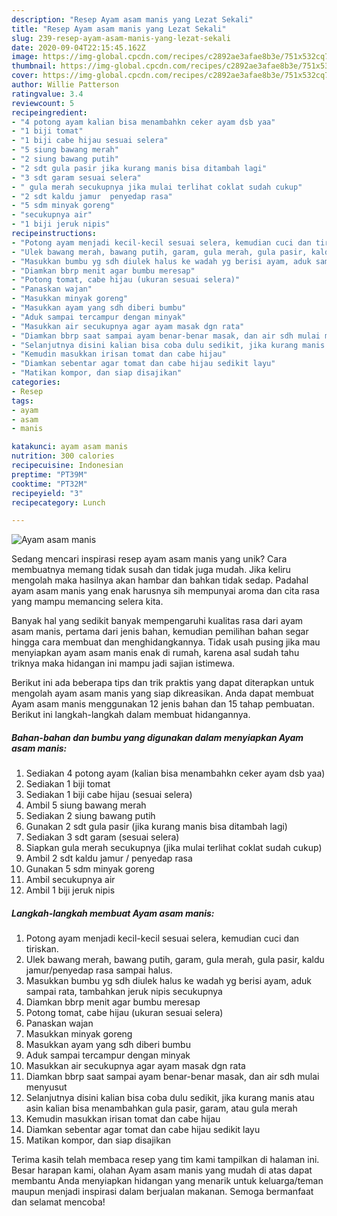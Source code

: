 ```yaml
---
description: "Resep Ayam asam manis yang Lezat Sekali"
title: "Resep Ayam asam manis yang Lezat Sekali"
slug: 239-resep-ayam-asam-manis-yang-lezat-sekali
date: 2020-09-04T22:15:45.162Z
image: https://img-global.cpcdn.com/recipes/c2892ae3afae8b3e/751x532cq70/ayam-asam-manis-foto-resep-utama.jpg
thumbnail: https://img-global.cpcdn.com/recipes/c2892ae3afae8b3e/751x532cq70/ayam-asam-manis-foto-resep-utama.jpg
cover: https://img-global.cpcdn.com/recipes/c2892ae3afae8b3e/751x532cq70/ayam-asam-manis-foto-resep-utama.jpg
author: Willie Patterson
ratingvalue: 3.4
reviewcount: 5
recipeingredient:
- "4 potong ayam kalian bisa menambahkn ceker ayam dsb yaa"
- "1 biji tomat"
- "1 biji cabe hijau sesuai selera"
- "5 siung bawang merah"
- "2 siung bawang putih"
- "2 sdt gula pasir jika kurang manis bisa ditambah lagi"
- "3 sdt garam sesuai selera"
- " gula merah secukupnya jika mulai terlihat coklat sudah cukup"
- "2 sdt kaldu jamur  penyedap rasa"
- "5 sdm minyak goreng"
- "secukupnya air"
- "1 biji jeruk nipis"
recipeinstructions:
- "Potong ayam menjadi kecil-kecil sesuai selera, kemudian cuci dan tiriskan."
- "Ulek bawang merah, bawang putih, garam, gula merah, gula pasir, kaldu jamur/penyedap rasa sampai halus."
- "Masukkan bumbu yg sdh diulek halus ke wadah yg berisi ayam, aduk sampai rata, tambahkan jeruk nipis secukupnya"
- "Diamkan bbrp menit agar bumbu meresap"
- "Potong tomat, cabe hijau (ukuran sesuai selera)"
- "Panaskan wajan"
- "Masukkan minyak goreng"
- "Masukkan ayam yang sdh diberi bumbu"
- "Aduk sampai tercampur dengan minyak"
- "Masukkan air secukupnya agar ayam masak dgn rata"
- "Diamkan bbrp saat sampai ayam benar-benar masak, dan air sdh mulai menyusut"
- "Selanjutnya disini kalian bisa coba dulu sedikit, jika kurang manis atau asin kalian bisa menambahkan gula pasir, garam, atau gula merah"
- "Kemudin masukkan irisan tomat dan cabe hijau"
- "Diamkan sebentar agar tomat dan cabe hijau sedikit layu"
- "Matikan kompor, dan siap disajikan"
categories:
- Resep
tags:
- ayam
- asam
- manis

katakunci: ayam asam manis 
nutrition: 300 calories
recipecuisine: Indonesian
preptime: "PT39M"
cooktime: "PT32M"
recipeyield: "3"
recipecategory: Lunch

---
```



![Ayam asam manis](https://img-global.cpcdn.com/recipes/c2892ae3afae8b3e/751x532cq70/ayam-asam-manis-foto-resep-utama.jpg)

Sedang mencari inspirasi resep ayam asam manis yang unik? Cara membuatnya memang tidak susah dan tidak juga mudah. Jika keliru mengolah maka hasilnya akan hambar dan bahkan tidak sedap. Padahal ayam asam manis yang enak harusnya sih mempunyai aroma dan cita rasa yang mampu memancing selera kita.



Banyak hal yang sedikit banyak mempengaruhi kualitas rasa dari ayam asam manis, pertama dari jenis bahan, kemudian pemilihan bahan segar hingga cara membuat dan menghidangkannya. Tidak usah pusing jika mau menyiapkan ayam asam manis enak di rumah, karena asal sudah tahu triknya maka hidangan ini mampu jadi sajian istimewa.


Berikut ini ada beberapa tips dan trik praktis yang dapat diterapkan untuk mengolah ayam asam manis yang siap dikreasikan. Anda dapat membuat Ayam asam manis menggunakan 12 jenis bahan dan 15 tahap pembuatan. Berikut ini langkah-langkah dalam membuat hidangannya.

<!--inarticleads1-->

##### Bahan-bahan dan bumbu yang digunakan dalam menyiapkan Ayam asam manis:

1. Sediakan 4 potong ayam (kalian bisa menambahkn ceker ayam dsb yaa)
1. Sediakan 1 biji tomat
1. Sediakan 1 biji cabe hijau (sesuai selera)
1. Ambil 5 siung bawang merah
1. Sediakan 2 siung bawang putih
1. Gunakan 2 sdt gula pasir (jika kurang manis bisa ditambah lagi)
1. Sediakan 3 sdt garam (sesuai selera)
1. Siapkan  gula merah secukupnya (jika mulai terlihat coklat sudah cukup)
1. Ambil 2 sdt kaldu jamur / penyedap rasa
1. Gunakan 5 sdm minyak goreng
1. Ambil secukupnya air
1. Ambil 1 biji jeruk nipis




<!--inarticleads2-->

##### Langkah-langkah membuat Ayam asam manis:

1. Potong ayam menjadi kecil-kecil sesuai selera, kemudian cuci dan tiriskan.
1. Ulek bawang merah, bawang putih, garam, gula merah, gula pasir, kaldu jamur/penyedap rasa sampai halus.
1. Masukkan bumbu yg sdh diulek halus ke wadah yg berisi ayam, aduk sampai rata, tambahkan jeruk nipis secukupnya
1. Diamkan bbrp menit agar bumbu meresap
1. Potong tomat, cabe hijau (ukuran sesuai selera)
1. Panaskan wajan
1. Masukkan minyak goreng
1. Masukkan ayam yang sdh diberi bumbu
1. Aduk sampai tercampur dengan minyak
1. Masukkan air secukupnya agar ayam masak dgn rata
1. Diamkan bbrp saat sampai ayam benar-benar masak, dan air sdh mulai menyusut
1. Selanjutnya disini kalian bisa coba dulu sedikit, jika kurang manis atau asin kalian bisa menambahkan gula pasir, garam, atau gula merah
1. Kemudin masukkan irisan tomat dan cabe hijau
1. Diamkan sebentar agar tomat dan cabe hijau sedikit layu
1. Matikan kompor, dan siap disajikan




Terima kasih telah membaca resep yang tim kami tampilkan di halaman ini. Besar harapan kami, olahan Ayam asam manis yang mudah di atas dapat membantu Anda menyiapkan hidangan yang menarik untuk keluarga/teman maupun menjadi inspirasi dalam berjualan makanan. Semoga bermanfaat dan selamat mencoba!
